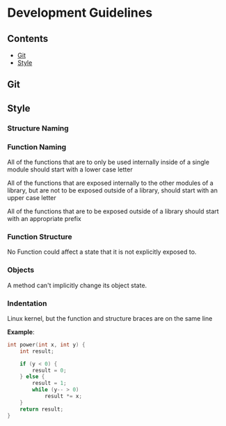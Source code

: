 # Development Guidelines

## Contents

- [Git](#git)
- [Style](#style)

## Git



## Style

### Structure Naming



### Function Naming

All of the functions that are to only be used internally inside of a single module should start with a lower case letter

All of the functions that are exposed internally to the other modules of a library, but are not to be exposed outside of a library, should start with an upper case letter

All of the functions that are to be exposed outside of a library should start with an appropriate prefix 

### Function Structure

No Function could affect a state that it is not explicitly exposed to.

### Objects

A method can't implicitly change its object state.

### Indentation

Linux kernel, but the function and structure braces are on the same line

__Example__:
```C
int power(int x, int y) {
	int result;

	if (y < 0) {
		result = 0;
	} else {
		result = 1;
		while (y-- > 0)
			result *= x;
	}
	return result;
}
```

